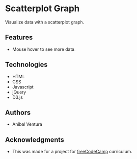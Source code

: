# Scatterplot Graph

Visualize data with a scatterplot graph.

## Features

- Mouse hover to see more data.

## Technologies

- HTML
- CSS
- Javascript
- jQuery
- D3.js

## Authors

- Anibal Ventura

## Acknowledgments

- This was made for a project for [freeCodeCamp](https://www.freecodecamp.org/) curriculum.